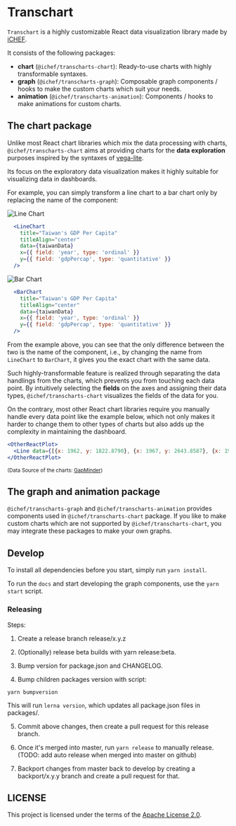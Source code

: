 # Transchart

`Transchart` is a highly customizable React data visualization library made by [iCHEF](https://www.ichefpos.com/).

It consists of the following packages:
- **chart** (`@ichef/transcharts-chart`): Ready-to-use charts with highly transformable syntaxes.
- **graph** (`@ichef/transcharts-graph`): Composable graph components / hooks to make the custom charts which suit your needs.
- **animation** (`@ichef/transcharts-animation`): Components / hooks to make animations for custom charts.

## The **chart** package

Unlike most React chart libraries which mix the data processing with charts,
`@ichef/transcharts-chart` aims at providing charts for the **data exploration** purposes inspired by the syntaxes of [vega-lite](https://vega.github.io/vega-lite/).

Its focus on the exploratory data visualization makes it highly suitable for visualizing data in dashboards.

For example, you can simply transform a line chart to a bar chart only by replacing the name of the component:

![Line Chart](https://user-images.githubusercontent.com/1139698/57834464-ecc89180-77ee-11e9-9cf0-52796ba48c87.jpg)

```jsx
  <LineChart
    title="Taiwan's GDP Per Capita"
    titleAlign="center"
    data={taiwanData}
    x={{ field: 'year', type: 'ordinal' }}
    y={{ field: 'gdpPercap', type: 'quantitative' }}
  />
```

![Bar Chart](https://user-images.githubusercontent.com/1139698/57834469-f05c1880-77ee-11e9-9e27-500a053e7247.jpg)

```jsx
  <BarChart
    title="Taiwan's GDP Per Capita"
    titleAlign="center"
    data={taiwanData}
    x={{ field: 'year', type: 'ordinal' }}
    y={{ field: 'gdpPercap', type: 'quantitative' }}
  />
```

From the example above, you can see that the only difference between the two is the name of the component,
i.e., by changing the name from `LineChart` to `BarChart`, it gives you the exact chart with the same data.

Such highly-transformable feature is realized through separating the data handlings from the charts,
which prevents you from touching each data point.
By intuitively selecting the **fields** on the axes and assigning their data types, `@ichef/transcharts-chart` visualizes the fields of the data for you.

On the contrary, most other React chart libraries require you manually handle every data point like the example below,
which not only makes it harder to change them to other types of charts but also adds up the complexity in maintaining the dashboard.

```jsx
<OtherReactPlot>
  <Line data={[{x: 1962, y: 1822.8790}, {x: 1967, y: 2643.8587}, {x: 1972, y: 4062.5239}]} />
</OtherReactPlot>
```

<small>(Data Source of the charts: <a href="https://www.gapminder.org/" target="_blank">GapMinder</a>)</small>


## The **graph** and **animation** package

`@ichef/transcharts-graph` and `@ichef/transcharts-animation` provides components used in `@ichef/transcharts-chart` package.
If you like to make custom charts which are not supported by `@ichef/transcharts-chart`, you may integrate these packages to make your own graphs.


## Develop

To install all dependencies before you start, simply run `yarn install`.

To run the `docs` and start developing the graph components, use the `yarn start` script.

### Releasing

Steps:

1. Create a release branch release/x.y.z

2. (Optionally) release beta builds with yarn release:beta.

3. Bump version for package.json and CHANGELOG.

4. Bump children packages version with script:

```
yarn bumpversion
```

This will run `lerna version`, which updates all package.json files in packages/.

5. Commit above changes, then create a pull request for this release branch.

6. Once it's merged into master, run `yarn release` to manually release. (TODO: add auto release when merged into master on github)

7. Backport changes from master back to develop by creating a backport/x.y.y branch and create a pull request for that.

## LICENSE

This project is licensed under the terms of the [Apache License 2.0](https://github.com/iCHEF/transcharts/blob/develop/LICENSE).
